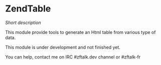 # ZendTable
_Short description_

This module provide tools to generate an Html table from various type of data.

This module is under development and not finished yet.

You can help, contact me on IRC #zftalk.dev channel or #zftalk-fr
